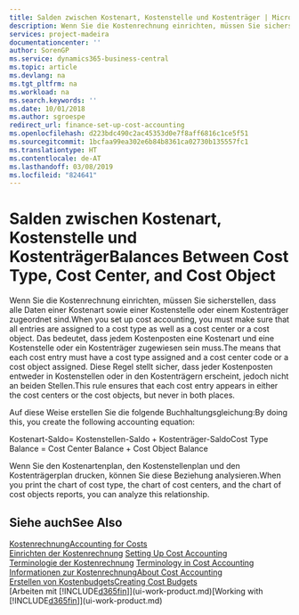 ```yaml
---
title: Salden zwischen Kostenart, Kostenstelle und Kostenträger | Microsoft Docs
description: Wenn Sie die Kostenrechnung einrichten, müssen Sie sicherstellen, dass alle Daten einer Kostenart sowie einer Kostenstelle oder einem Kostenträger zugeordnet sind. Das bedeutet, dass jedem Kostenposten eine Kostenart und eine Kostenstelle oder ein Kostenträger zugewiesen sein muss. Diese Regel stellt sicher, dass jeder Kostenposten entweder in Kostenstellen oder in den Kostenträgern erscheint, jedoch nicht an beiden Stellen.
services: project-madeira
documentationcenter: ''
author: SorenGP
ms.service: dynamics365-business-central
ms.topic: article
ms.devlang: na
ms.tgt_pltfrm: na
ms.workload: na
ms.search.keywords: ''
ms.date: 10/01/2018
ms.author: sgroespe
redirect_url: finance-set-up-cost-accounting
ms.openlocfilehash: d223bdc490c2ac45353d0e7f8aff6816c1ce5f51
ms.sourcegitcommit: 1bcfaa99ea302e6b84b8361ca02730b135557fc1
ms.translationtype: HT
ms.contentlocale: de-AT
ms.lasthandoff: 03/08/2019
ms.locfileid: "824641"
---
```

# <a name="balances-between-cost-type-cost-center-and-cost-object"></a><span data-ttu-id="34e44-105">Salden zwischen Kostenart, Kostenstelle und Kostenträger</span><span class="sxs-lookup"><span data-stu-id="34e44-105">Balances Between Cost Type, Cost Center, and Cost Object</span></span>
<span data-ttu-id="34e44-106">Wenn Sie die Kostenrechnung einrichten, müssen Sie sicherstellen, dass alle Daten einer Kostenart sowie einer Kostenstelle oder einem Kostenträger zugeordnet sind.</span><span class="sxs-lookup"><span data-stu-id="34e44-106">When you set up cost accounting, you must make sure that all entries are assigned to a cost type as well as a cost center or a cost object.</span></span> <span data-ttu-id="34e44-107">Das bedeutet, dass jedem Kostenposten eine Kostenart und eine Kostenstelle oder ein Kostenträger zugewiesen sein muss.</span><span class="sxs-lookup"><span data-stu-id="34e44-107">The means that each cost entry must have a cost type assigned and a cost center code or a cost object assigned.</span></span> <span data-ttu-id="34e44-108">Diese Regel stellt sicher, dass jeder Kostenposten entweder in Kostenstellen oder in den Kostenträgern erscheint, jedoch nicht an beiden Stellen.</span><span class="sxs-lookup"><span data-stu-id="34e44-108">This rule ensures that each cost entry appears in either the cost centers or the cost objects, but never in both places.</span></span>  

 <span data-ttu-id="34e44-109">Auf diese Weise erstellen Sie die folgende Buchhaltungsgleichung:</span><span class="sxs-lookup"><span data-stu-id="34e44-109">By doing this, you create the following accounting equation:</span></span>  

 <span data-ttu-id="34e44-110">Kostenart-Saldo= Kostenstellen-Saldo + Kostenträger-Saldo</span><span class="sxs-lookup"><span data-stu-id="34e44-110">Cost Type Balance = Cost Center Balance + Cost Object Balance</span></span>  

 <span data-ttu-id="34e44-111">Wenn Sie den Kostenartenplan, den Kostenstellenplan und den Kostenträgerplan drucken, können Sie diese Beziehung analysieren.</span><span class="sxs-lookup"><span data-stu-id="34e44-111">When you print the chart of cost type, the chart of cost centers, and the chart of cost objects reports, you can analyze this relationship.</span></span>  

## <a name="see-also"></a><span data-ttu-id="34e44-112">Siehe auch</span><span class="sxs-lookup"><span data-stu-id="34e44-112">See Also</span></span>  
[<span data-ttu-id="34e44-113">Kostenrechnung</span><span class="sxs-lookup"><span data-stu-id="34e44-113">Accounting for Costs</span></span>](finance-manage-cost-accounting.md)  
 <span data-ttu-id="34e44-114">[Einrichten der Kostenrechnung](finance-set-up-cost-accounting.md) </span><span class="sxs-lookup"><span data-stu-id="34e44-114">[Setting Up Cost Accounting](finance-set-up-cost-accounting.md) </span></span>  
 <span data-ttu-id="34e44-115">[Terminologie der Kostenrechnung](finance-terminology-in-cost-accounting.md) </span><span class="sxs-lookup"><span data-stu-id="34e44-115">[Terminology in Cost Accounting](finance-terminology-in-cost-accounting.md) </span></span>  
 [<span data-ttu-id="34e44-116">Informationen zur Kostenrechnung</span><span class="sxs-lookup"><span data-stu-id="34e44-116">About Cost Accounting</span></span>](finance-about-cost-accounting.md)  
 [<span data-ttu-id="34e44-117">Erstellen von Kostenbudgets</span><span class="sxs-lookup"><span data-stu-id="34e44-117">Creating Cost Budgets</span></span>](finance-create-cost-budgets.md)  
 <span data-ttu-id="34e44-118">[Arbeiten mit [!INCLUDE[d365fin](includes/d365fin_md.md)]](ui-work-product.md)</span><span class="sxs-lookup"><span data-stu-id="34e44-118">[Working with [!INCLUDE[d365fin](includes/d365fin_md.md)]](ui-work-product.md)</span></span>
